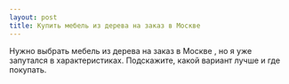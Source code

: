 ```yaml
---
layout: post 
title: Купить мебель из дерева на заказ в Москве 
--- 
```

Нужно выбрать мебель из дерева на заказ в Москве , но я уже запутался в характеристиках. Подскажите, какой вариант лучше и где покупать.